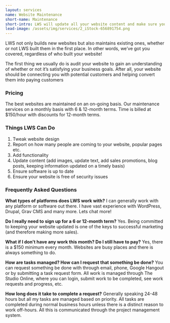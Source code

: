 ```yaml
---
layout: services
name: Website Maintenance
short-name: Maintenance
short-intro: LWS will update all your website content and make sure your website is up to date and has timely info for your website visitors.
lead-image: /assets/img/services/2_iStock-656891754.png
---
```

LWS not only builds new websites but also maintains existing ones, whether or not LWS built them in the first place. In other words, we’ve got you covered, regardless of who built your website!

The first thing we usually do is audit your website to gain an understanding of whether or not it’s satisfying your business goals. After all, your website should be connecting you with potential customers and helping convert them into paying customers

### Pricing
The best websites are maintained on an on-going basis. Our maintenance services on a monthly basis with 6 & 12-month terms. Time is billed at $150/hour with discounts for 12-month terms.

### Things LWS Can Do
1. Tweak website design
1. Report on how many people are coming to your website, popular pages etc.
1. Add functionality
1. Update content (add images, update text, add sales promotions, blog posts, keeping information updated on a timely basis)
1. Ensure software is up to date
1. Ensure your website is free of security issues

### Frequently Asked Questions
**What types of platforms does LWS work with?**
I can generally work with any platform or software out there. I have vast experience with WordPress, Drupal, Grav CMS and many more. Lets chat more!

**Do I really need to sign up for a 6 or 12-month term?**
Yes. Being committed to keeping your website updated is one of the keys to successful marketing (and therefore making more sales).

**What if I don't have any work this month? Do I still have to pay?**
Yes, there is a $150 minimum every month. Websites are busy places and there is always something to do.

**How are tasks managed? How can I request that something be done?**
You can request something be done with through email, phone, Google Hangout or by submitting a task request form. All work is managed through The Studio Online, where you can login, submit work to be completed, see work requests and progress, etc.

**How long does it take to complete a request?**
Generally speaking 24-48 hours but all my tasks are managed based on priority. All tasks are completed during normal business hours unless there is a distinct reason to work off-hours. All this is communicated through the project management system.
